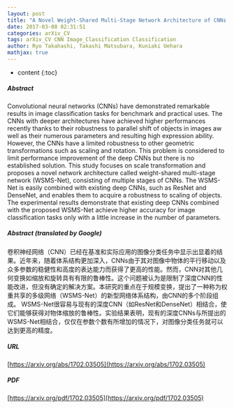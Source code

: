 ```yaml
---
layout: post
title: "A Novel Weight-Shared Multi-Stage Network Architecture of CNNs for Scale Invariance"
date: 2017-03-08 02:31:51
categories: arXiv_CV
tags: arXiv_CV CNN Image_Classification Classification
author: Ryo Takahashi, Takashi Matsubara, Kuniaki Uehara
mathjax: true
---
```


* content
{:toc}

##### Abstract
Convolutional neural networks (CNNs) have demonstrated remarkable results in image classification tasks for benchmark and practical uses. The CNNs with deeper architectures have achieved higher performances recently thanks to their robustness to parallel shift of objects in images aw well as their numerous parameters and resulting high expression ability. However, the CNNs have a limited robustness to other geometric transformations such as scaling and rotation. This problem is considered to limit performance improvement of the deep CNNs but there is no established solution. This study focuses on scale transformation and proposes a novel network architecture called weight-shared multi-stage network (WSMS-Net), consisting of multiple stages of CNNs. The WSMS-Net is easily combined with existing deep CNNs, such as ResNet and DenseNet, and enables them to acquire a robustness to scaling of objects. The experimental results demonstrate that existing deep CNNs combined with the proposed WSMS-Net achieve higher accuracy for image classification tasks only with a little increase in the number of parameters.

##### Abstract (translated by Google)
卷积神经网络（CNN）已经在基准和实际应用的图像分类任务中显示出显着的结果。近年来，随着体系结构更加深入，CNNs由于其对图像中物体的平行移动以及众多参数的稳健性和高度的表达能力而获得了更高的性能。然而，CNN对其他几何变换如缩放和旋转具有有限的鲁棒性。这个问题被认为是限制了深度CNN的性能改进，但没有确定的解决方案。本研究的重点在于规模变换，提出了一种称为权重共享的多级网络（WSMS-Net）的新型网络体系结构，由CNN的多个阶段组成。 WSMS-Net很容易与现有的深度CNN（如ResNet和DenseNet）相结合，使它们能够获得对物体缩放的鲁棒性。实验结果表明，现有的深度CNNs与所提出的WSMS-Net相结合，仅仅在参数个数有所增加的情况下，对图像分类任务就可以达到更高的精度。

##### URL
[https://arxiv.org/abs/1702.03505](https://arxiv.org/abs/1702.03505)

##### PDF
[https://arxiv.org/pdf/1702.03505](https://arxiv.org/pdf/1702.03505)


